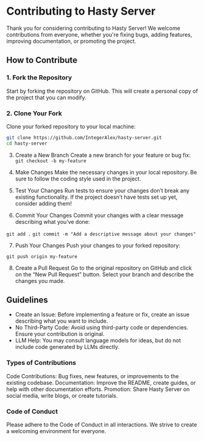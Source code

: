 # Contributing to Hasty Server

Thank you for considering contributing to Hasty Server! We welcome contributions from everyone, whether you're fixing bugs, adding features, improving documentation, or promoting the project.

## How to Contribute

### 1. Fork the Repository

Start by forking the repository on GitHub. This will create a personal copy of the project that you can modify.

### 2. Clone Your Fork

Clone your forked repository to your local machine:

```bash
git clone https://github.com/IntegerAlex/hasty-server.git
cd hasty-server
```

3. Create a New Branch
Create a new branch for your feature or bug fix:
`git checkout -b my-feature`

4. Make Changes
Make the necessary changes in your local repository. Be sure to follow the coding style used in the project.

5. Test Your Changes
Run tests to ensure your changes don’t break any existing functionality. If the project doesn’t have tests set up yet, consider adding them!

6. Commit Your Changes
Commit your changes with a clear message describing what you’ve done:

`git add .`
`git commit -m "Add a descriptive message about your changes"`

7. Push Your Changes
Push your changes to your forked repository:

`git push origin my-feature`

8. Create a Pull Request
Go to the original repository on GitHub and click on the “New Pull Request” button. Select your branch and describe the changes you made.

## Guidelines

 - Create an Issue: Before implementing a feature or fix, create an issue describing what you want to include.
 - No Third-Party Code: Avoid using third-party code or dependencies. Ensure your contribution is original.
 - LLM Help: You may consult language models for ideas, but do not include code generated by LLMs directly.


### Types of Contributions
Code Contributions: Bug fixes, new features, or improvements to the existing codebase.
Documentation: Improve the README, create guides, or help with other documentation efforts.
Promotion: Share Hasty Server on social media, write blogs, or create tutorials.


### Code of Conduct

Please adhere to the Code of Conduct in all interactions. We strive to create a welcoming environment for everyone.
